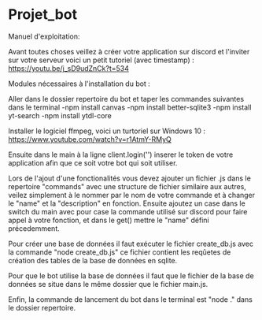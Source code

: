 # Projet_bot

Manuel d'exploitation:

Avant toutes choses veillez à créer votre application sur discord et l'inviter sur votre serveur voici un petit tutoriel (avec timestamp) : https://youtu.be/j_sD9udZnCk?t=534

Modules nécessaires à l'installation du bot :

Aller dans le dossier repertoire du bot et taper les commandes suivantes dans le terminal 
	-npm install canvas
	-npm install better-sqlite3
	-npm install yt-search
	-npm install ytdl-core

Installer le logiciel ffmpeg, voici un turtoriel sur Windows 10 : https://www.youtube.com/watch?v=r1AtmY-RMyQ

Ensuite dans le main à la ligne client.login('') inserer le token de votre application afin que ce soit votre bot qui soit utiliser.

Lors de l'ajout d'une fonctionalités vous devez ajouter un fichier .js dans le repertoire "commands" avec une structure de fichier similaire aux autres, 
veilez simplement à le nommer par le nom de votre commande et à changer le "name" et la "description" en fonction.
Ensuite ajoutez un case dans le switch du main avec pour case la commande utilisé sur discord pour faire appel à votre fonction, et dans le get() mettre le "name" défini précedemment.

Pour créer une base de données il faut exécuter le fichier create\_db.js avec la commande "node create\_db.js" ce fichier contient les reqûetes de création des tables de la base de données en sqlite.

Pour que le bot utilise la base de données il faut que le fichier de la base de données se situe dans le même dossier que le fichier main.js. 

Enfin, la commande de lancement du bot dans le terminal est "node ." dans le dossier repertoire.
